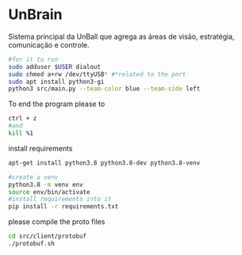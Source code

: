 # UnBrain
Sistema principal da UnBall que agrega as áreas de visão, estratégia, comunicação e controle.

```bash
#for it to run
sudo adduser $USER dialout
sudo chmod a+rw /dev/ttyUSB* #*related to the port
sudo apt install python3-gi
python3 src/main.py --team-color blue --team-side left
```
To end the program please to 

```bash
ctrl + z
#and 
kill %1
```
install requirements

```bash
apt-get install python3.8 python3.8-dev python3.8-venv

#create a venv
python3.8 -m venv env
source env/bin/activate
#install requirements into it
pip install -r requirements.txt
```

please compile the proto files
```bash
cd src/client/protobuf
./protobuf.sh
```

